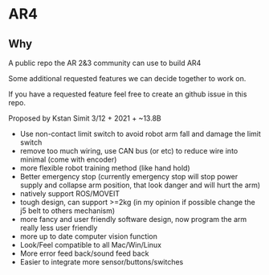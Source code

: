 # AR4

## Why 
A public repo the AR 2&3 community can use to build AR4

Some additional requested features we can decide together to work on. 

If you have a requested feature feel free to create an github issue in this repo. 

Proposed by Kstan Simit 3/12 + 2021 + ~13.8B

- Use non-contact limit switch to avoid robot arm fall and damage the limit switch
- remove too much wiring, use CAN bus (or etc) to reduce wire into minimal (come with encoder)
- more flexible robot training method (like hand hold)
- Better emergency stop (currently emergency stop will stop power supply and collapse arm position, that look danger and will hurt the arm)
- natively support ROS/MOVEIT
- tough design, can support >=2kg (in my opinion if possible change the j5 belt to others mechanism)
- more fancy and user friendly software design, now program the arm really less user friendly
- more up to date computer vision function
- Look/Feel compatible to all Mac/Win/Linux
- More error feed back/sound feed back
- Easier to integrate more sensor/buttons/switches 
